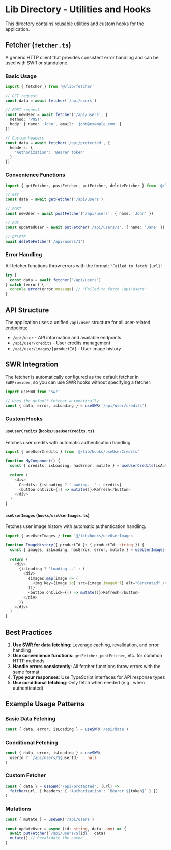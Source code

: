 # Lib Directory - Utilities and Hooks

This directory contains reusable utilities and custom hooks for the application.

## Fetcher (`fetcher.ts`)

A generic HTTP client that provides consistent error handling and can be used with SWR or standalone.

### Basic Usage

```typescript
import { fetcher } from '@/lib/fetcher'

// GET request
const data = await fetcher('/api/users')

// POST request
const newUser = await fetcher('/api/users', {
  method: 'POST',
  body: { name: 'John', email: 'john@example.com' }
})

// Custom headers
const data = await fetcher('/api/protected', {
  headers: {
    'Authorization': 'Bearer token'
  }
})
```

### Convenience Functions

```typescript
import { getFetcher, postFetcher, putFetcher, deleteFetcher } from '@/lib/fetcher'

// GET
const data = await getFetcher('/api/users')

// POST
const newUser = await postFetcher('/api/users', { name: 'John' })

// PUT
const updatedUser = await putFetcher('/api/users/1', { name: 'Jane' })

// DELETE
await deleteFetcher('/api/users/1')
```

### Error Handling

All fetcher functions throw errors with the format: `"Failed to fetch {url}"`

```typescript
try {
  const data = await fetcher('/api/users')
} catch (error) {
  console.error(error.message) // "Failed to fetch /api/users"
}
```

## API Structure

The application uses a unified `/api/user` structure for all user-related endpoints:

- `/api/user` - API information and available endpoints
- `/api/user/credits` - User credits management
- `/api/user/images/[productId]` - User image history

## SWR Integration

The fetcher is automatically configured as the default fetcher in `SWRProvider`, so you can use SWR hooks without specifying a fetcher:

```typescript
import useSWR from 'swr'

// Uses the default fetcher automatically
const { data, error, isLoading } = useSWR('/api/user/credits')
```

### Custom Hooks

#### `useUserCredits` (`hooks/useUserCredits.ts`)

Fetches user credits with automatic authentication handling.

```typescript
import { useUserCredits } from '@/lib/hooks/useUserCredits'

function MyComponent() {
  const { credits, isLoading, hasError, mutate } = useUserCredits(isAuthenticated)
  
  return (
    <div>
      Credits: {isLoading ? 'Loading...' : credits}
      <button onClick={() => mutate()}>Refresh</button>
    </div>
  )
}
```

#### `useUserImages` (`hooks/useUserImages.ts`)

Fetches user image history with automatic authentication handling.

```typescript
import { useUserImages } from '@/lib/hooks/useUserImages'

function ImageHistory({ productId }: { productId: string }) {
  const { images, isLoading, hasError, error, mutate } = useUserImages(productId, isAuthenticated)
  
  return (
    <div>
      {isLoading ? 'Loading...' : (
        <div>
          {images.map(image => (
            <img key={image.id} src={image.imageUrl} alt="Generated" />
          ))}
          <button onClick={() => mutate()}>Refresh</button>
        </div>
      )}
    </div>
  )
}
```

## Best Practices

1. **Use SWR for data fetching**: Leverage caching, revalidation, and error handling
2. **Use convenience functions**: `getFetcher`, `postFetcher`, etc. for common HTTP methods
3. **Handle errors consistently**: All fetcher functions throw errors with the same format
4. **Type your responses**: Use TypeScript interfaces for API response types
5. **Use conditional fetching**: Only fetch when needed (e.g., when authenticated)

## Example Usage Patterns

### Basic Data Fetching
```typescript
const { data, error, isLoading } = useSWR('/api/data')
```

### Conditional Fetching
```typescript
const { data, error, isLoading } = useSWR(
  userId ? `/api/users/${userId}` : null
)
```

### Custom Fetcher
```typescript
const { data } = useSWR('/api/protected', (url) => 
  fetcher(url, { headers: { 'Authorization': `Bearer ${token}` } })
)
```

### Mutations
```typescript
const { mutate } = useSWR('/api/users')

const updateUser = async (id: string, data: any) => {
  await putFetcher(`/api/users/${id}`, data)
  mutate() // Revalidate the cache
}
``` 